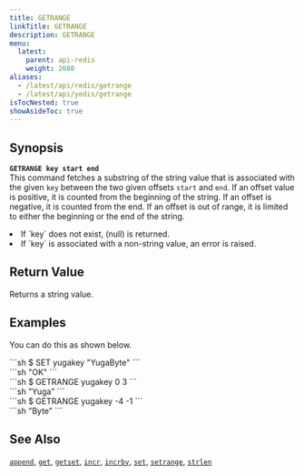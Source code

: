```yaml
---
title: GETRANGE
linkTitle: GETRANGE
description: GETRANGE
menu:
  latest:
    parent: api-redis
    weight: 2080
aliases:
  - /latest/api/redis/getrange
  - /latest/api/yedis/getrange
isTocNested: true
showAsideToc: true
---
```


## Synopsis
<b>`GETRANGE key start end`</b><br>
This command fetches a substring of the string value that is associated with the given `key` between the two given offsets `start` and `end`. If an offset value is positive, it is counted from the beginning of the string. If an offset is negative, it is counted from the end. If an offset is out of range, it is limited to either the beginning or the end of the string.
<li>If `key` does not exist, (null) is returned.</li>
<li>If `key` is associated with a non-string value, an error is raised.</li>

## Return Value
Returns a string value.

## Examples

You can do this as shown below.
<div class='copy separator-dollar'>
```sh
$ SET yugakey "YugaByte"
```
</div>
```sh
"OK"
```
<div class='copy separator-dollar'>
```sh
$ GETRANGE yugakey 0 3
```
</div>
```sh
"Yuga"
```
<div class='copy separator-dollar'>
```sh
$ GETRANGE yugakey -4 -1
```
</div>
```sh
"Byte"
```

## See Also
[`append`](../append/), [`get`](../get/), [`getset`](../getset/), [`incr`](../incr/), [`incrby`](../incrby/), [`set`](../set/), [`setrange`](../setrange/), [`strlen`](../strlen/)
